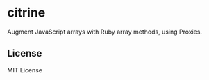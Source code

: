 # citrine

Augment JavaScript arrays with Ruby array methods, using Proxies.


## License

MIT License
